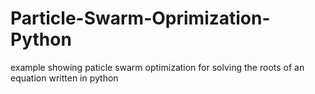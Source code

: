 # Particle-Swarm-Oprimization-Python
example showing paticle swarm optimization for solving the roots of an equation written in python
